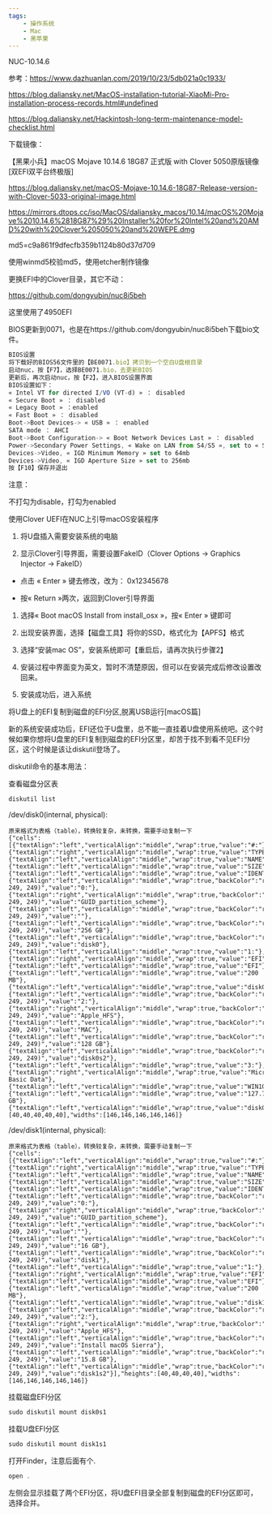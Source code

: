 ```yaml
---
tags:
    - 操作系统
    - Mac
    - 黑苹果
---
```


NUC-10.14.6

参考：https://www.dazhuanlan.com/2019/10/23/5db021a0c1933/

https://blog.daliansky.net/MacOS-installation-tutorial-XiaoMi-Pro-installation-process-records.html#undefined

https://blog.daliansky.net/Hackintosh-long-term-maintenance-model-checklist.html



下载镜像：

【黑果小兵】macOS Mojave 10.14.6 18G87 正式版 with Clover 5050原版镜像[双EFI双平台终极版]

https://blog.daliansky.net/macOS-Mojave-10.14.6-18G87-Release-version-with-Clover-5033-original-image.html

https://mirrors.dtops.cc/iso/MacOS/daliansky_macos/10.14/macOS%20Mojave%2010.14.6%2818G87%29%20Installer%20for%20Intel%20and%20AMD%20with%20Clover%205050%20and%20WEPE.dmg

md5=c9a861f9dfecfb359b1124b80d37d709

使用winmd5校验md5，使用etcher制作镜像



更换EFI中的Clover目录，其它不动：

https://github.com/dongyubin/nuc8i5beh

这里使用了4950EFI



BIOS更新到0071，也是在https://github.com/dongyubin/nuc8i5beh下载bio文件。

```javascript
BIOS设置
将下载好的BIOS56文件里的【BE0071.bio】拷贝到一个空白U盘根目录
启动nuc，按【F7】，选择BE0071.bio，去更新BIOS
更新后，再次启动nuc，按【F2】，进入BIOS设置界面
BIOS设置如下：
« Intel VT for directed I/VO (VT-d) » ： disabled
« Secure Boot » ： disabled
« Legacy Boot » ：enabled
« Fast Boot » ： disabled
Boot->Boot Devices-> « USB » ： enabled
SATA mode ： AHCI
Boot->Boot Configuration-> « Boot Network Devices Last » ： disabled
Power->Secondary Power Settings, « Wake on LAN from S4/S5 », set to « Stay Off »
Devices->Video, « IGD Minimum Memory » set to 64mb
Devices->Video, « IGD Aperture Size » set to 256mb
按【F10】保存并退出

```



注意：

不打勾为disable，打勾为enabled





使用Clover UEFI在NUC上引导macOS安装程序

1. 将U盘插入需要安装系统的电脑

1. 显示Clover引导界面，需要设置FakeID（Clover Options -> Graphics Injector -> FakeID）

- 点击 « Enter » 键去修改，改为： 0x12345678

- 按« Return »两次，返回到Clover引导界面

1. 选择« Boot macOS Install from install_osx »，按« Enter » 键即可

1. 出现安装界面，选择【磁盘工具】将你的SSD，格式化为【APFS】格式

1. 选择“安装mac OS”，安装系统即可【重启后，请再次执行步骤2】

1. 安装过程中界面变为英文，暂时不清楚原因，但可以在安装完成后修改设置改回来。

1. 安装成功后，进入系统



将U盘上的EFI复制到磁盘的EFI分区,脱离USB运行[macOS篇]

新的系统安装成功后，EFI还位于U盘里，总不能一直挂着U盘使用系统吧。这个时候如果你想将U盘里的EFI复制到磁盘的EFI分区里，却苦于找不到看不见EFI分区，这个时候是该让diskutil登场了。

diskutil命令的基本用法：

查看磁盘分区表

```javascript
diskutil list

```



/dev/disk0(internal, physical):

```
原来格式为表格（table），转换较复杂，未转换，需要手动复制一下
{"cells":[{"textAlign":"left","verticalAlign":"middle","wrap":true,"value":"#:"},{"textAlign":"right","verticalAlign":"middle","wrap":true,"value":"TYPE"},{"textAlign":"left","verticalAlign":"middle","wrap":true,"value":"NAME"},{"textAlign":"left","verticalAlign":"middle","wrap":true,"value":"SIZE"},{"textAlign":"left","verticalAlign":"middle","wrap":true,"value":"IDENTIFIER"},{"textAlign":"left","verticalAlign":"middle","wrap":true,"backColor":"rgb(249, 249, 249)","value":"0:"},{"textAlign":"right","verticalAlign":"middle","wrap":true,"backColor":"rgb(249, 249, 249)","value":"GUID_partition_scheme"},{"textAlign":"left","verticalAlign":"middle","wrap":true,"backColor":"rgb(249, 249, 249)","value":""},{"textAlign":"left","verticalAlign":"middle","wrap":true,"backColor":"rgb(249, 249, 249)","value":"256 GB"},{"textAlign":"left","verticalAlign":"middle","wrap":true,"backColor":"rgb(249, 249, 249)","value":"disk0"},{"textAlign":"left","verticalAlign":"middle","wrap":true,"value":"1:"},{"textAlign":"right","verticalAlign":"middle","wrap":true,"value":"EFI"},{"textAlign":"left","verticalAlign":"middle","wrap":true,"value":"EFI"},{"textAlign":"left","verticalAlign":"middle","wrap":true,"value":"200 MB"},{"textAlign":"left","verticalAlign":"middle","wrap":true,"value":"disk0s1"},{"textAlign":"left","verticalAlign":"middle","wrap":true,"backColor":"rgb(249, 249, 249)","value":"2:"},{"textAlign":"right","verticalAlign":"middle","wrap":true,"backColor":"rgb(249, 249, 249)","value":"Apple_HFS"},{"textAlign":"left","verticalAlign":"middle","wrap":true,"backColor":"rgb(249, 249, 249)","value":"MAC"},{"textAlign":"left","verticalAlign":"middle","wrap":true,"backColor":"rgb(249, 249, 249)","value":"128 GB"},{"textAlign":"left","verticalAlign":"middle","wrap":true,"backColor":"rgb(249, 249, 249)","value":"disk0s2"},{"textAlign":"left","verticalAlign":"middle","wrap":true,"value":"3:"},{"textAlign":"right","verticalAlign":"middle","wrap":true,"value":"Microsoft Basic Data"},{"textAlign":"left","verticalAlign":"middle","wrap":true,"value":"WIN10"},{"textAlign":"left","verticalAlign":"middle","wrap":true,"value":"127.7 GB"},{"textAlign":"left","verticalAlign":"middle","wrap":true,"value":"disk0s3"}],"heights":[40,40,40,40,40],"widths":[146,146,146,146,146]}
```

/dev/disk1(internal, physical):

```
原来格式为表格（table），转换较复杂，未转换，需要手动复制一下
{"cells":[{"textAlign":"left","verticalAlign":"middle","wrap":true,"value":"#:"},{"textAlign":"right","verticalAlign":"middle","wrap":true,"value":"TYPE"},{"textAlign":"left","verticalAlign":"middle","wrap":true,"value":"NAME"},{"textAlign":"left","verticalAlign":"middle","wrap":true,"value":"SIZE"},{"textAlign":"left","verticalAlign":"middle","wrap":true,"value":"IDENTIFIER"},{"textAlign":"left","verticalAlign":"middle","wrap":true,"backColor":"rgb(249, 249, 249)","value":"0:"},{"textAlign":"right","verticalAlign":"middle","wrap":true,"backColor":"rgb(249, 249, 249)","value":"GUID_partition_scheme"},{"textAlign":"left","verticalAlign":"middle","wrap":true,"backColor":"rgb(249, 249, 249)","value":""},{"textAlign":"left","verticalAlign":"middle","wrap":true,"backColor":"rgb(249, 249, 249)","value":"16 GB"},{"textAlign":"left","verticalAlign":"middle","wrap":true,"backColor":"rgb(249, 249, 249)","value":"disk1"},{"textAlign":"left","verticalAlign":"middle","wrap":true,"value":"1:"},{"textAlign":"right","verticalAlign":"middle","wrap":true,"value":"EFI"},{"textAlign":"left","verticalAlign":"middle","wrap":true,"value":"EFI"},{"textAlign":"left","verticalAlign":"middle","wrap":true,"value":"200 MB"},{"textAlign":"left","verticalAlign":"middle","wrap":true,"value":"disk1s1"},{"textAlign":"left","verticalAlign":"middle","wrap":true,"backColor":"rgb(249, 249, 249)","value":"2:"},{"textAlign":"right","verticalAlign":"middle","wrap":true,"backColor":"rgb(249, 249, 249)","value":"Apple_HFS"},{"textAlign":"left","verticalAlign":"middle","wrap":true,"backColor":"rgb(249, 249, 249)","value":"Install macOS Sierra"},{"textAlign":"left","verticalAlign":"middle","wrap":true,"backColor":"rgb(249, 249, 249)","value":"15.8 GB"},{"textAlign":"left","verticalAlign":"middle","wrap":true,"backColor":"rgb(249, 249, 249)","value":"disk1s2"}],"heights":[40,40,40,40],"widths":[146,146,146,146,146]}
```

挂载磁盘EFI分区

```javascript
sudo diskutil mount disk0s1

```



挂载U盘EFI分区

```javascript
sudo diskutil mount disk1s1

```



打开Finder，注意后面有个.

```javascript
open .

```



左侧会显示挂载了两个EFI分区，将U盘EFI目录全部复制到磁盘的EFI分区即可，选择合并。

